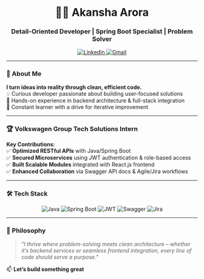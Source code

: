 <h1 align="center">👨‍💻 Akansha Arora</h1>
<h3 align="center">Detail-Oriented Developer | Spring Boot Specialist | Problem Solver</h3>

<div align="center">
  <a href="https://www.linkedin.com/in/akansha-arora27/">
    <img src="https://img.shields.io/badge/LinkedIn-0A66C2?style=for-the-badge&logo=linkedin&logoColor=white" alt="LinkedIn"/>
  </a>
  <a href="mailto:aroraakansha2711@gmail.com">
    <img src="https://img.shields.io/badge/Gmail-EA4335?style=for-the-badge&logo=gmail&logoColor=white" alt="Gmail"/>
  </a>
</div>

---

### 🚀 About Me
**I turn ideas into reality through clean, efficient code.**  
💡 Curious developer passionate about building user-focused solutions  
🔧 Hands-on experience in backend architecture & full-stack integration  
🌱 Constant learner with a drive for iterative improvement  

---

### 🏆 Volkswagen Group Tech Solutions Intern  
**Key Contributions:**  
✅ **Optimized RESTful APIs** with Java/Spring Boot  
✅ **Secured Microservices** using JWT authentication & role-based access  
✅ **Built Scalable Modules** integrated with React.js frontend  
✅ **Enhanced Collaboration** via Swagger API docs & Agile/Jira workflows  

---

### 🛠️ Tech Stack
<div align="center">
  <!-- Backend -->
  <img src="https://img.shields.io/badge/Java-ED8B00?style=for-the-badge&logo=openjdk&logoColor=white" alt="Java"/>
  <img src="https://img.shields.io/badge/Spring_Boot-6DB33F?style=for-the-badge&logo=spring&logoColor=white" alt="Spring Boot"/>
  <img src="https://img.shields.io/badge/JWT-000000?style=for-the-badge&logo=jsonwebtokens&logoColor=white" alt="JWT"/>

  
  <!-- Tools -->
  <img src="https://img.shields.io/badge/Swagger-85EA2D?style=for-the-badge&logo=swagger&logoColor=black" alt="Swagger"/>
  <img src="https://img.shields.io/badge/Jira-0052CC?style=for-the-badge&logo=jira&logoColor=white" alt="Jira"/>
</div>

---

### 🌟 Philosophy  
> *"I thrive where problem-solving meets clean architecture – whether it’s backend services or seamless frontend integration, every line of code should serve a purpose."*  

📫 **Let’s build something great** 
